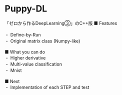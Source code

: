 # Puppy-DL
「ゼロから作るDeepLearning③」のC++版
■ Features<br>
<br>
・ Define-by-Run<br>
・ Original matrix class (Numpy-like)<br>
<br>
■ What you can do<br>
・ Higher derivative<br>
・ Multi-value classification<br>
・ Mnist<br>
<br>
■ Next<br>
・ Implementation of each STEP and test<br>
